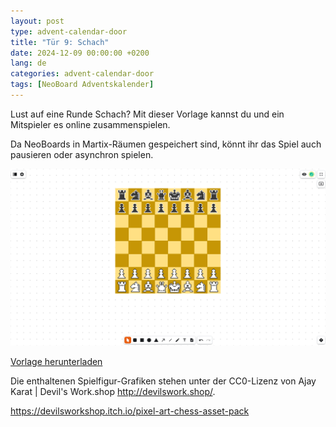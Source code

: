 ```yaml
---
layout: post
type: advent-calendar-door
title: "Tür 9: Schach"
date: 2024-12-09 00:00:00 +0200
lang: de
categories: advent-calendar-door
tags: [NeoBoard Adventskalender]
---
```


Lust auf eine Runde Schach? Mit dieser Vorlage kannst du und ein Mitspieler es online zusammenspielen.

Da NeoBoards in Martix-Räumen gespeichert sind, könnt ihr das Spiel auch pausieren oder asynchron spielen.

![](./preview.png)

[Vorlage herunterladen](./chess.nwb)

Die enthaltenen Spielfigur-Grafiken stehen unter der CC0-Lizenz von Ajay Karat | Devil's Work.shop http://devilswork.shop/.

https://devilsworkshop.itch.io/pixel-art-chess-asset-pack
